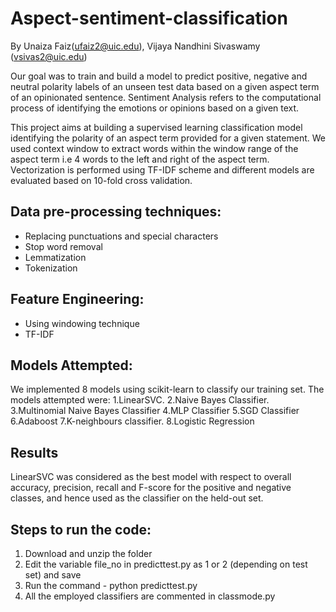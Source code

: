 # Aspect-sentiment-classification
By Unaiza Faiz(ufaiz2@uic.edu), Vijaya Nandhini Sivaswamy (vsivas2@uic.edu)

Our goal was to train and build a model to predict positive, negative and neutral polarity labels of an unseen test data based on a given aspect term of an opinionated sentence. Sentiment Analysis refers to the computational process of identifying the emotions or opinions based on a given text.

This project aims at building a supervised learning classification model identifying the polarity of an aspect term provided for a given statement. We used context window to extract words within the window range of the aspect term i.e 4 words to the left and right of the aspect term. Vectorization is performed using TF-IDF scheme and different models are evaluated based on 10-fold cross validation. 

## Data pre-processing techniques:
-  Replacing punctuations and special characters
- Stop word removal
- Lemmatization
- Tokenization

## Feature Engineering:
 - Using windowing technique
 - TF-IDF
 
## Models Attempted:
We implemented 8 models using scikit-learn to classify our training set. The models attempted were: 
1.LinearSVC.
2.Naive Bayes Classifier.
3.Multinomial Naive Bayes Classifier
4.MLP Classifier
5.SGD Classifier
6.Adaboost
7.K-neighbours classifier.
8.Logistic Regression

## Results
LinearSVC was considered as the best model with respect to overall accuracy, precision, recall and F-score for the positive and negative classes, and hence used as the classifier on the held-out set.

## Steps to run the code:
1. Download and unzip the folder
2. Edit the variable file_no in predicttest.py as 1 or 2 (depending on test set) and save 
3. Run the command - python predicttest.py
4. All the employed classifiers are commented in classmode.py
